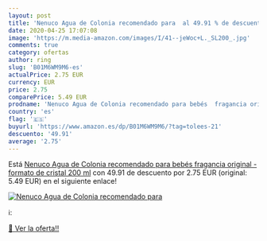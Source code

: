 ```yaml
---
layout: post
title: 'Nenuco Agua de Colonia recomendado para  al 49.91 % de descuento'
date: 2020-04-25 17:07:08
image: 'https://m.media-amazon.com/images/I/41--jeWoc+L._SL200_.jpg'
comments: true
category: ofertas
author: ring
slug: 'B01M6WM9M6-es'
actualPrice: 2.75 EUR
currency: EUR
price: 2.75
comparePrice: 5.49 EUR
prodname: 'Nenuco Agua de Colonia recomendado para bebés  fragancia original - formato de cristal 200 ml'
country: 'es'
flag: '🇪🇸'
buyurl: 'https://www.amazon.es/dp/B01M6WM9M6/?tag=tolees-21'
descuento: '49.91'
average: '2.75'
---
```


Está [Nenuco Agua de Colonia recomendado para bebés  fragancia original - formato de cristal 200 ml](https://www.amazon.es/dp/B01M6WM9M6/?tag=tolees-21) con 49.91 de descuento por 2.75 EUR (original: 5.49 EUR) en el siguiente enlace!

[![Nenuco Agua de Colonia recomendado para ](https://m.media-amazon.com/images/I/41--jeWoc+L._SL200_.jpg)](https://www.amazon.es/dp/B01M6WM9M6/?tag=tolees-21)

ℹ️:


[🛒 Ver la oferta!!](https://www.amazon.es/dp/B01M6WM9M6/?tag=tolees-21)
